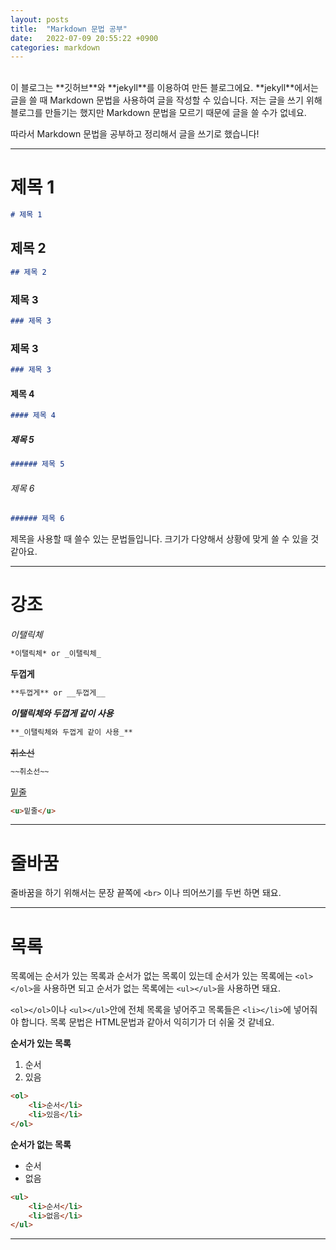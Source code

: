 ```yaml
---
layout: posts
title:  "Markdown 문법 공부"
date:   2022-07-09 20:55:22 +0900
categories: markdown
---
```

<br>
이 블로그는 **깃허브**와 **jekyll**를 이용하여 만든 블로그에요.
**jekyll**에서는 글을 쓸 때 Markdown 문법을 사용하여 글을 작성할 수 있습니다. 저는 글을 쓰기 위해 블로그를 만들기는 했지만 Markdown 문법을 모르기 때문에 글을 쓸 수가 없네요.

따라서 Markdown 문법을 공부하고 정리해서 글을 쓰기로 했습니다!

___
# 제목 1
```markdown
# 제목 1
```

## 제목 2
```markdown
## 제목 2
```

### 제목 3
```markdown
### 제목 3
```

### 제목 3
```markdown
### 제목 3
```

#### 제목 4
```markdown
#### 제목 4
```

##### 제목 5
```markdown
###### 제목 5
```

###### 제목 6
```markdown
###### 제목 6
```

제목을 사용할 때 쓸수 있는 문법들입니다. 크기가 다양해서 상황에 맞게 쓸 수 있을 것 같아요.

___
# 강조

*이탤릭체*
```markdown
*이탤릭체* or _이탤릭체_
```

**두껍게** 
```markdown
**두껍게** or __두껍게__
```

**_이탤릭체와 두껍게 같이 사용_** 
```markdown
**_이탤릭체와 두껍게 같이 사용_**
```

~~취소선~~ 
```markdown
~~취소선~~
```

<u>밑줄</u> 
```markdown
<u>밑줄</u>
```

___
# 줄바꿈

줄바꿈을 하기 위해서는 문장 끝쪽에 `<br>` 이나 띄어쓰기를 두번 하면 돼요.

___
# 목록

목록에는 순서가 있는 목록과 순서가 없는 목록이 있는데 순서가 있는 목록에는 `<ol></ol>`을 사용하면 되고 순서가 없는 목록에는 `<ul></ul>`을 사용하면 돼요. 

`<ol></ol>`이나 `<ul></ul>`안에 전체 목록을 넣어주고 목록들은 `<li></li>`에 넣어줘야 합니다. 목록 문법은 HTML문법과 같아서 익히기가 더 쉬울 것 같네요.

**순서가 있는 목록**

<ol>
    <li>순서</li>
    <li>있음</li>
</ol>


```markdown
<ol>  
    <li>순서</li>
    <li>있음</li>  
</ol>
```

**순서가 없는 목록**

<ul>
    <li>순서</li>
    <li>없음</li>
</ul>

```markdown
<ul> 
    <li>순서</li>
    <li>없음</li>
</ul>
```
___